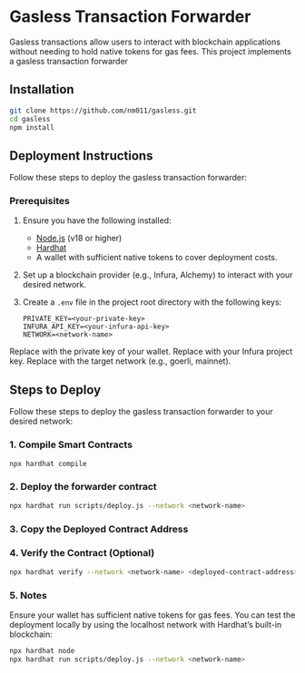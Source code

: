 # Gasless Transaction Forwarder

Gasless transactions allow users to interact with blockchain applications without needing to hold native tokens for gas fees. This project implements a gasless transaction forwarder

## Installation
   ```bash
   git clone https://github.com/nm011/gasless.git
   cd gasless
   npm install
   ```
   ## Deployment Instructions

Follow these steps to deploy the gasless transaction forwarder:

### Prerequisites

1. Ensure you have the following installed:
   - [Node.js](https://nodejs.org/) (v18 or higher)
   - [Hardhat](https://hardhat.org/)
   - A wallet with sufficient native tokens to cover deployment costs.

2. Set up a blockchain provider (e.g., Infura, Alchemy) to interact with your desired network.

3. Create a `.env` file in the project root directory with the following keys:
   ```plaintext
   PRIVATE_KEY=<your-private-key>
   INFURA_API_KEY=<your-infura-api-key>
   NETWORK=<network-name>
   ```
Replace <your-private-key> with the private key of your wallet.
Replace <your-infura-api-key> with your Infura project key.
Replace <network-name> with the target network (e.g., goerli, mainnet).

## Steps to Deploy

Follow these steps to deploy the gasless transaction forwarder to your desired network:

### 1. Compile Smart Contracts
```bash
npx hardhat compile
```
### 2. Deploy the forwarder contract
```bash
npx hardhat run scripts/deploy.js --network <network-name>
```
### 3. Copy the Deployed Contract Address
### 4. Verify the Contract (Optional)
```bash
npx hardhat verify --network <network-name> <deployed-contract-address>
```
### 5. Notes
Ensure your wallet has sufficient native tokens for gas fees.
You can test the deployment locally by using the localhost network with Hardhat’s built-in blockchain:

```bash
npx hardhat node
npx hardhat run scripts/deploy.js --network <network-name>
```
